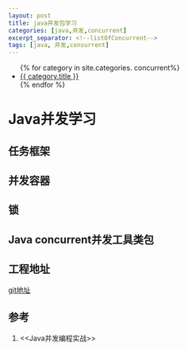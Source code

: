 ```yaml
---
layout: post
title: java并发包学习
categories: [java,并发,concurrent]
excerpt_separator: <!--listOfConcurrent-->
tags: [java, 并发,consurrent]
---
```


<!--listOfConcurrent-->

<ul>
{% for category in site.categories. concurrent%}
      <li><a href="{{ category.url}}">{{ category.title }}</a></li>
{% endfor %}
</ul>

<!--listOfConcurrent-->

# Java并发学习

## 任务框架

## 并发容器

## 锁

## Java concurrent并发工具类包

## 工程地址
[git地址](https://github.com/guyuHub/Test_ConsurrentOfJava.git)

## 参考

1. <<Java并发编程实战>>



